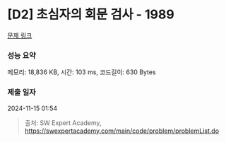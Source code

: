 # [D2] 초심자의 회문 검사 - 1989 

[문제 링크](https://swexpertacademy.com/main/code/problem/problemDetail.do?contestProbId=AV5PyTLqAf4DFAUq) 

### 성능 요약

메모리: 18,836 KB, 시간: 103 ms, 코드길이: 630 Bytes

### 제출 일자

2024-11-15 01:54



> 출처: SW Expert Academy, https://swexpertacademy.com/main/code/problem/problemList.do